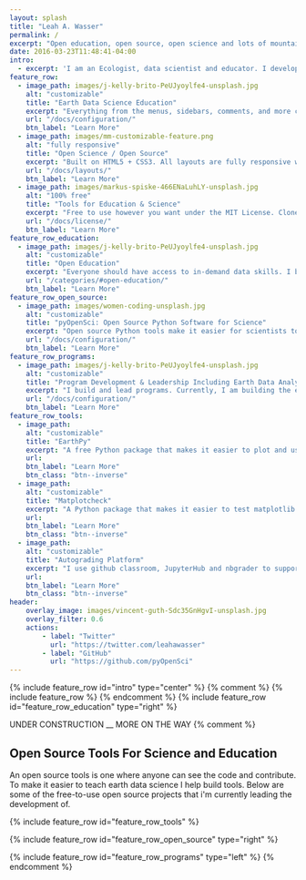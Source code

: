 ```yaml
---
layout: splash
title: "Leah A. Wasser"
permalink: /
excerpt: "Open education, open source, open science and lots of mountains and running."
date: 2016-03-23T11:48:41-04:00
intro:
  - excerpt: 'I am an Ecologist, data scientist and educator. I develop and lead programs that make it easier for scientists to learn data science and for data scientists to use their skills for science.'
feature_row:
  - image_path: images/j-kelly-brito-PeUJyoylfe4-unsplash.jpg
    alt: "customizable"
    title: "Earth Data Science Education"
    excerpt: "Everything from the menus, sidebars, comments, and more can be configured or set with YAML Front Matter."
    url: "/docs/configuration/"
    btn_label: "Learn More"
  - image_path: images/mm-customizable-feature.png
    alt: "fully responsive"
    title: "Open Science / Open Source"
    excerpt: "Built on HTML5 + CSS3. All layouts are fully responsive with helpers to augment your content."
    url: "/docs/layouts/"
    btn_label: "Learn More"
  - image_path: images/markus-spiske-466ENaLuhLY-unsplash.jpg
    alt: "100% free"
    title: "Tools for Education & Science"
    excerpt: "Free to use however you want under the MIT License. Clone it, fork it, customize it, whatever!"
    url: "/docs/license/"
    btn_label: "Learn More"
feature_row_education:
  - image_path: images/j-kelly-brito-PeUJyoylfe4-unsplash.jpg
    alt: "customizable"
    title: "Open Education"
    excerpt: "Everyone should have access to in-demand data skills. I build learning portals and publish lessons that allow anyone to learn at their own pace and on their own time."
    url: "/categories/#open-education/"
    btn_label: "Learn More"
feature_row_open_source:
  - image_path: images/women-coding-unsplash.jpg
    alt: "customizable"
    title: "pyOpenSci: Open Source Python Software for Science"
    excerpt: "Open source Python tools make it easier for scientists to get to their science. pyOpenSci is a community that supports peer reviewed, discoverable and well-documented software. We also support best practices of software development for scientists."
    url: "/docs/configuration/"
    btn_label: "Learn More"
feature_row_programs:
  - image_path: images/j-kelly-brito-PeUJyoylfe4-unsplash.jpg
    alt: "customizable"
    title: "Program Development & Leadership Including Earth Data Analytics"
    excerpt: "I build and lead programs. Currently, I am building the earth data analytics program at the University of Colorado - Boulder. I previously developed the NEON Data Skills program."
    url: "/docs/configuration/"
    btn_label: "Learn More"
feature_row_tools:
  - image_path:
    alt: "customizable"
    title: "EarthPy"
    excerpt: "A free Python package that makes it easier to plot and use spatial data using open source tools like rasterio, geopands, matplotlib and numpy."
    url:
    btn_label: "Learn More"
    btn_class: "btn--inverse"
  - image_path:
    alt: "customizable"
    title: "Matplotcheck"
    excerpt: "A Python package that makes it easier to test matplotlib plots."
    url:
    btn_label: "Learn More"
    btn_class: "btn--inverse"
  - image_path:
    alt: "customizable"
    title: "Autograding Platform"
    excerpt: "I use github classroom, JupyterHub and nbgrader to support all things data science education. Learn more about what I have been working on."
    url:
    btn_label: "Learn More"
    btn_class: "btn--inverse"
header:
    overlay_image: images/vincent-guth-Sdc35GnHgvI-unsplash.jpg
    overlay_filter: 0.6
    actions:
        - label: "Twitter"
          url: "https://twitter.com/leahawasser"
        - label: "GitHub"
          url: "https://github.com/pyOpenSci"
---
```


{% include feature_row id="intro" type="center" %}
{% comment %}
{% include feature_row %}
{% endcomment %}
{% include feature_row id="feature_row_education" type="right" %}

UNDER CONSTRUCTION __ MORE ON THE WAY
{% comment %}
## Open Source Tools For Science and Education

An open source tools is one where anyone can see the code and contribute.
To make it easier to teach earth data science I help build tools. Below are some
of the free-to-use open source projects that i'm currently leading the development of.

{% include feature_row id="feature_row_tools" %}

{% include feature_row id="feature_row_open_source" type="right" %}

{% include feature_row id="feature_row_programs" type="left" %}
{% endcomment %}
